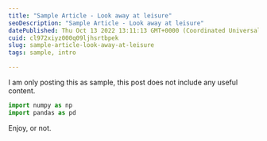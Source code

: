 ```yaml
---
title: "Sample Article - Look away at leisure"
seoDescription: "Sample Article - Look away at leisure"
datePublished: Thu Oct 13 2022 13:11:13 GMT+0000 (Coordinated Universal Time)
cuid: cl972xiyz000q09ljhsrtbpek
slug: sample-article-look-away-at-leisure
tags: sample, intro

---
```


I am only posting this as sample, this post does not include any useful content.

```python
import numpy as np
import pandas as pd
```

Enjoy, or not.